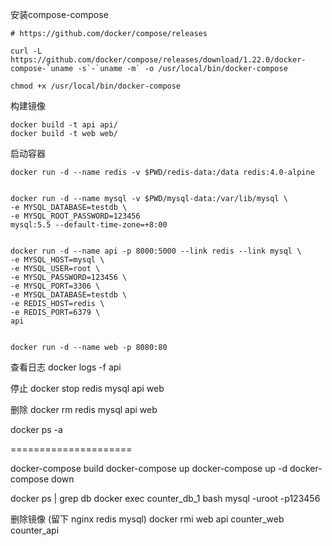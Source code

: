 
安装compose-compose

```
# https://github.com/docker/compose/releases

curl -L https://github.com/docker/compose/releases/download/1.22.0/docker-compose-`uname -s`-`uname -m` -o /usr/local/bin/docker-compose

chmod +x /usr/local/bin/docker-compose
```


构建镜像

```
docker build -t api api/
docker build -t web web/
```

启动容器

```
docker run -d --name redis -v $PWD/redis-data:/data redis:4.0-alpine


docker run -d --name mysql -v $PWD/mysql-data:/var/lib/mysql \
-e MYSQL_DATABASE=testdb \
-e MYSQL_ROOT_PASSWORD=123456 
mysql:5.5 --default-time-zone=+8:00


docker run -d --name api -p 8000:5000 --link redis --link mysql \
-e MYSQL_HOST=mysql \
-e MYSQL_USER=root \
-e MYSQL_PASSWORD=123456 \
-e MYSQL_PORT=3306 \
-e MYSQL_DATABASE=testdb \
-e REDIS_HOST=redis \
-e REDIS_PORT=6379 \
api


docker run -d --name web -p 8080:80
```

查看日志
docker logs -f api

停止
docker stop redis mysql api web

删除
docker rm redis mysql api web

docker ps -a

=====================


docker-compose build
docker-compose up
docker-compose up -d
docker-compose down


docker ps | grep db
docker exec counter_db_1 bash
mysql -uroot -p123456

删除镜像 (留下 nginx redis mysql)
docker rmi web api counter_web counter_api



